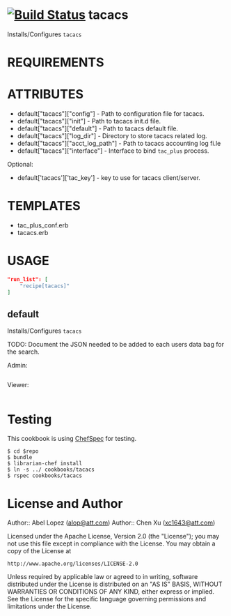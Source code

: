 [![Build Status](https://travis-ci.org/alop/cookbook-tacacs.png?branch=master)](https://travis-ci.org/alop/cookbook-tacacs)
tacacs
======

Installs/Configures `tacacs`

REQUIREMENTS
============

ATTRIBUTES
==========

* default["tacacs"]["config"] - Path to configuration file for tacacs.
* default["tacacs"]["init"] - Path to tacacs init.d file.
* default["tacacs"]["default"] - Path to tacacs default file.
* default["tacacs"]["log_dir"] - Directory to store tacacs related log.
* default["tacacs"]["acct_log_path"] - Path to tacacs accounting log fi.le
* default["tacacs"]["interface"] - Interface to bind `tac_plus` process.

Optional:
* default['tacacs']['tac_key'] - key to use for tacacs client/server.

TEMPLATES
=========

* tac_plus_conf.erb
* tacacs.erb

USAGE
=====

```json
"run_list": [
    "recipe[tacacs]"
]
```

default
-------

Installs/Configures `tacacs`


TODO: Document the JSON needed to be added to each users data bag
for the search.

Admin:

```json
```

Viewer:

```json
```

Testing
=====

This cookbook is using [ChefSpec](https://github.com/acrmp/chefspec) for testing.

    $ cd $repo
    $ bundle
    $ librarian-chef install
    $ ln -s ../ cookbooks/tacacs
    $ rspec cookbooks/tacacs

License and Author
==================

Author:: Abel Lopez (<alop@att.com>)
Author:: Chen Xu (<xc1643@att.com>)

Licensed under the Apache License, Version 2.0 (the "License");
you may not use this file except in compliance with the License.
You may obtain a copy of the License at

    http://www.apache.org/licenses/LICENSE-2.0

Unless required by applicable law or agreed to in writing, software
distributed under the License is distributed on an "AS IS" BASIS,
WITHOUT WARRANTIES OR CONDITIONS OF ANY KIND, either express or implied.
See the License for the specific language governing permissions and
limitations under the License.
